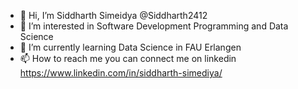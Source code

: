 - 👋 Hi, I’m Siddharth Simeidya @Siddharth2412
- 👀 I’m interested in Software Development Programming and Data Science
- 🌱 I’m currently learning Data Science in FAU Erlangen
- 📫 How to reach me you can connect me on linkedin https://www.linkedin.com/in/siddharth-simediya/

<!---
Siddharth2412/Siddharth2412 is a ✨ special ✨ repository because its `README.md` (this file) appears on your GitHub profile.
You can click the Preview link to take a look at your changes.
--->
